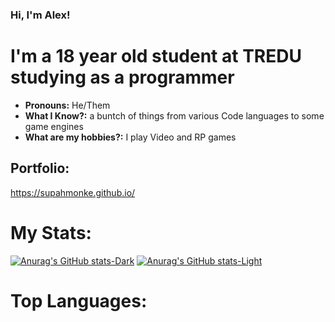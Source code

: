 ### Hi, I'm Alex!

# I'm a 18 year old student at TREDU studying as a programmer
- **Pronouns:** He/Them
- **What I Know?:** a buntch of things from various Code languages to some game engines
- **What are my hobbies?:** I play Video and RP games 

## Portfolio:
https://supahmonke.github.io/

# My Stats:
[![Anurag's GitHub stats-Dark](https://github-readme-stats.vercel.app/api?username=Supahmonke&show_icons=true&theme=dark#gh-dark-mode-only)](https://github.com/anuraghazra/github-readme-stats#gh-dark-mode-only)
[![Anurag's GitHub stats-Light](https://github-readme-stats.vercel.app/api?username=Supahmonke&show_icons=true&theme=default#gh-light-mode-only)](https://github.com/anuraghazra/github-readme-stats#gh-light-mode-only)
# Top Languages:

